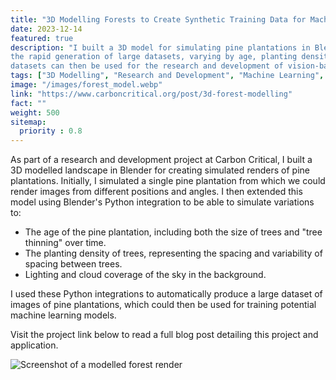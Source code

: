 ```yaml
---
title: "3D Modelling Forests to Create Synthetic Training Data for Machine Learning"
date: 2023-12-14
featured: true
description: "I built a 3D model for simulating pine plantations in Blender, utilising its Python integrations to enable 
the rapid generation of large datasets, varying by age, planting density and background weather conditions. These 
datasets can then be used for the research and development of vision-based machine learning algorithms."
tags: ["3D Modelling", "Research and Development", "Machine Learning", "Blender", "Python"]
image: "/images/forest_model.webp"
link: "https://www.carboncritical.org/post/3d-forest-modelling"
fact: ""
weight: 500
sitemap:
  priority : 0.8
---
```


As part of a research and development project at Carbon Critical, I built a 3D modelled landscape in Blender for 
creating simulated renders of pine plantations. Initially, I simulated a single pine plantation from which we could 
render images from different positions and angles. I then extended this model using Blender's Python integration to be
able to simulate variations to:

* The age of the pine plantation, including both the size of trees and "tree thinning" over time.
* The planting density of trees, representing the spacing and variability of spacing between trees.
* Lighting and cloud coverage of the sky in the background.

I used these Python integrations to automatically produce a large dataset of images of pine plantations, which could
then be used for training potential machine learning models.

Visit the project link below to read a full blog post detailing this project and application.

![Screenshot of a modelled forest render](/images/forest_model.webp)